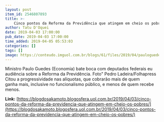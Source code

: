 ```yaml
---
layout: post
item_id: 2546807893
title: >-
    Cinco pontos da Reforma da Previdência que atingem em cheio os pobres
author: Tatu D'Oquei
date: 2019-04-03 17:00:00
pub_date: 2019-04-03 17:00:00
time_added: 2019-04-05 05:53:03
categories: []
tags: []
image: https://conteudo.imguol.com.br/blogs/61/files/2019/04/pauloguedes-615x300.jpg
---
```


Ministro Paulo Guedes (Economia) bate boca com deputados federais eu audiência sobre a Reforma da Previdência. Foto" Pedro Ladeira/Folhapress Citou a progressividade nas alíquotas, que cobrarão mais de quem ganha mais, inclusive no funcionalismo público, e menos de quem recebe menos.

**Link:** [https://blogdosakamoto.blogosfera.uol.com.br/2019/04/03/cinco-pontos-da-reforma-da-previdencia-que-atingem-em-cheio-os-pobres/](https://blogdosakamoto.blogosfera.uol.com.br/2019/04/03/cinco-pontos-da-reforma-da-previdencia-que-atingem-em-cheio-os-pobres/)

